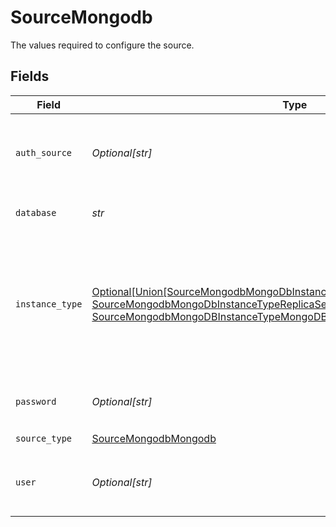 # SourceMongodb

The values required to configure the source.


## Fields

| Field                                                                                                                                                                                                                           | Type                                                                                                                                                                                                                            | Required                                                                                                                                                                                                                        | Description                                                                                                                                                                                                                     | Example                                                                                                                                                                                                                         |
| ------------------------------------------------------------------------------------------------------------------------------------------------------------------------------------------------------------------------------- | ------------------------------------------------------------------------------------------------------------------------------------------------------------------------------------------------------------------------------- | ------------------------------------------------------------------------------------------------------------------------------------------------------------------------------------------------------------------------------- | ------------------------------------------------------------------------------------------------------------------------------------------------------------------------------------------------------------------------------- | ------------------------------------------------------------------------------------------------------------------------------------------------------------------------------------------------------------------------------- |
| `auth_source`                                                                                                                                                                                                                   | *Optional[str]*                                                                                                                                                                                                                 | :heavy_minus_sign:                                                                                                                                                                                                              | The authentication source where the user information is stored.                                                                                                                                                                 | admin                                                                                                                                                                                                                           |
| `database`                                                                                                                                                                                                                      | *str*                                                                                                                                                                                                                           | :heavy_check_mark:                                                                                                                                                                                                              | The database you want to replicate.                                                                                                                                                                                             |                                                                                                                                                                                                                                 |
| `instance_type`                                                                                                                                                                                                                 | [Optional[Union[SourceMongodbMongoDbInstanceTypeStandaloneMongoDbInstance, SourceMongodbMongoDbInstanceTypeReplicaSet, SourceMongodbMongoDBInstanceTypeMongoDBAtlas]]](../../models/shared/sourcemongodbmongodbinstancetype.md) | :heavy_minus_sign:                                                                                                                                                                                                              | The MongoDb instance to connect to. For MongoDB Atlas and Replica Set TLS connection is used by default.                                                                                                                        |                                                                                                                                                                                                                                 |
| `password`                                                                                                                                                                                                                      | *Optional[str]*                                                                                                                                                                                                                 | :heavy_minus_sign:                                                                                                                                                                                                              | The password associated with this username.                                                                                                                                                                                     |                                                                                                                                                                                                                                 |
| `source_type`                                                                                                                                                                                                                   | [SourceMongodbMongodb](../../models/shared/sourcemongodbmongodb.md)                                                                                                                                                             | :heavy_check_mark:                                                                                                                                                                                                              | N/A                                                                                                                                                                                                                             |                                                                                                                                                                                                                                 |
| `user`                                                                                                                                                                                                                          | *Optional[str]*                                                                                                                                                                                                                 | :heavy_minus_sign:                                                                                                                                                                                                              | The username which is used to access the database.                                                                                                                                                                              |                                                                                                                                                                                                                                 |